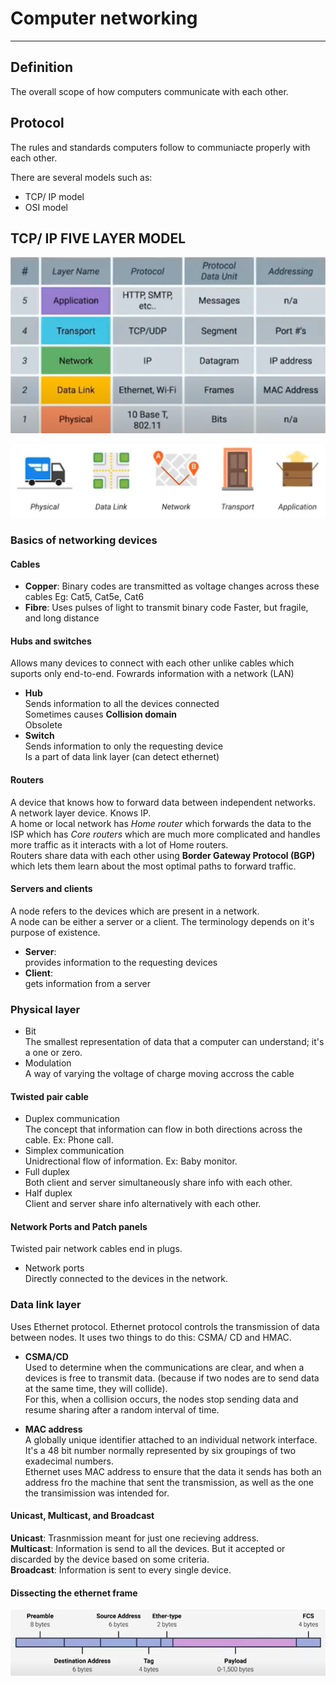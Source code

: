 # Computer networking
---------------
## Definition

The overall scope of how computers communicate with each other.

## Protocol

The rules and standards computers follow to communiacte properly with each other. 

There are several models such as:
- TCP/ IP model
- OSI model

## TCP/ IP FIVE LAYER MODEL
![TCP IP image](https://github.com/abdulaleem21/Docs/blob/main/networking/TCP%20IP%20Model.png)

![TCP IP diagram](https://github.com/abdulaleem21/Docs/blob/main/networking/TCP%20%20IP%20example.png)

### Basics of networking devices

#### Cables
- **Copper**: 
  Binary codes are transmitted as voltage changes across these cables
  Eg: Cat5, Cat5e, Cat6
- **Fibre**: 
  Uses pulses of light to transmit binary code
  Faster, but fragile, and long distance

#### Hubs and switches
Allows many devices to connect with each other unlike cables which suports only end-to-end. 
Fowrards information with a network (LAN)

- **Hub**  
  Sends information to all the devices connected  
  Sometimes causes **Collision domain**  
  Obsolete  
- **Switch**  
  Sends information to only the requesting device  
  Is a part of data link layer (can detect ethernet)  

#### Routers  
A device that knows how to forward data between independent networks.    
A network layer device. Knows IP.    
A home or local network has *Home router* which forwards the data to the ISP which has *Core routers* which are much more complicated and handles more traffic as it interacts with a lot of Home routers.     
Routers share data with each other using **Border Gateway Protocol (BGP)** which lets them learn about the most optimal paths to forward traffic.    

#### Servers and clients
A node refers to the devices which are present in a network.  
A node can be either a server or a client. The terminology depends on it's purpose of existence.   

- **Server**:  
  provides information to the requesting devices
- **Client**:  
  gets information from a server  

### Physical layer

- Bit  
  The smallest representation of data that a computer can understand; it's a one or zero.  
- Modulation  
  A way of varying the voltage of charge moving accross the cable  

#### Twisted pair cable

- Duplex communication  
  The concept that information can flow in both directions across the cable. Ex: Phone call.  
- Simplex communication  
  Unidrectional flow of information. Ex: Baby monitor.  
- Full duplex  
  Both client and server simultaneously share info with each other.  
- Half duplex  
  Client and server share info alternatively with each other.  

#### Network Ports and Patch panels

Twisted pair network cables end in plugs.   

- Network ports  
  Directly connected to the devices in the network.  

### Data link layer

Uses Ethernet protocol.  Ethernet protocol controls the transmission of data between nodes. It uses two things to do this: CSMA/ CD and HMAC.
- **CSMA/CD**  
  Used to determine when the communications are clear, and when a devices is free to transmit data. (because if two nodes are to send data at the same time, they will collide).   
  For this, when a collision occurs, the nodes stop sending data and resume sharing after a random interval of time. 
  
- **MAC address**  
  A globally unique identifier attached to an individual network interface. It's a 48 bit number normally represented by six groupings of two exadecimal numbers.  
  Ethernet uses MAC address to ensure that the data it sends has both an address fro the machine that sent the transmission, as well as the one the transimission was intended for.

#### Unicast, Multicast, and Broadcast

**Unicast**: Trasnmission meant for just one recieving address.  
**Multicast**: Information is send to all the devices. But it accepted or discarded by the device based on some criteria.  
**Broadcast**: Information is sent to every single device.   

#### Dissecting the ethernet frame

![Ethernet frame](https://github.com/abdulaleem21/Docs/blob/main/networking/Ethernet%20frame.png)



  


